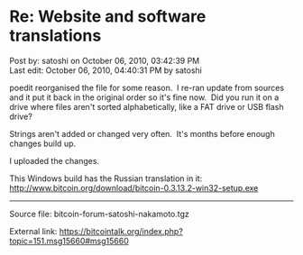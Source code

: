 # Re: Website and software translations

Post by: satoshi on October 06, 2010, 03:42:39 PM<br>
Last edit: October 06, 2010, 04:40:31 PM by satoshi

poedit reorganised the file for some reason. &nbsp;I re-ran update from sources and it put it back in the original order so it's fine now. &nbsp;Did you run it on a drive where files aren't sorted alphabetically, like a FAT drive or USB flash drive?

Strings aren't added or changed very often. &nbsp;It's months before enough changes build up.

I uploaded the changes.

This Windows build has the Russian translation in it:<br>
http://www.bitcoin.org/download/bitcoin-0.3.13.2-win32-setup.exe

---

Source file: bitcoin-forum-satoshi-nakamoto.tgz

External link: https://bitcointalk.org/index.php?topic=151.msg15660#msg15660
